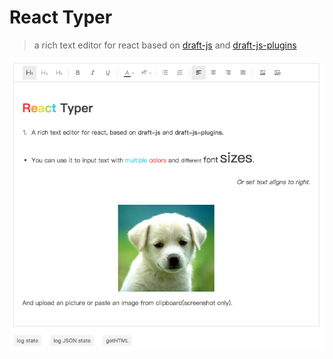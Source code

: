 # React Typer

> a rich text editor for react based on [draft-js](https://github.com/facebook/draft-js/) and [draft-js-plugins](https://www.draft-js-plugins.com/plugin/)

![intro](https://github.com/lcc19941214/react-typer/blob/master/intro.png)